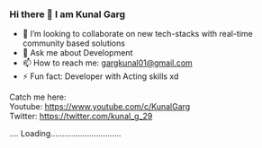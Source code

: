 ### Hi there 👋 I am Kunal Garg

<!--
**garg-kunal/garg-kunal** is a ✨ _special_ ✨ repository because its `README.md` (this file) appears on your GitHub profile.

Here are some ideas to get you started:

- 🔭 I’m currently working on 
- 🌱 I’m currently learning ...
-->

- 👯 I’m looking to collaborate on new tech-stacks with real-time community based solutions
- 💬 Ask me about Development
- 📫 How to reach me: gargkunal01@gmail.com
- ⚡ Fun fact: Developer with Acting skills xd


Catch me here: <br/>
Youtube: https://www.youtube.com/c/KunalGarg <br/>
Twitter: https://twitter.com/kunal_g_29
  
  
  
  .... Loading...............................
